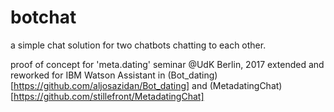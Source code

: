 # botchat
a simple chat solution for two chatbots chatting to each other.

proof of concept for 'meta.dating' seminar @UdK Berlin, 2017
extended and reworked for IBM Watson Assistant in (Bot_dating)[https://github.com/aljosazidan/Bot_dating] and (MetadatingChat)[https://github.com/stillefront/MetadatingChat]
